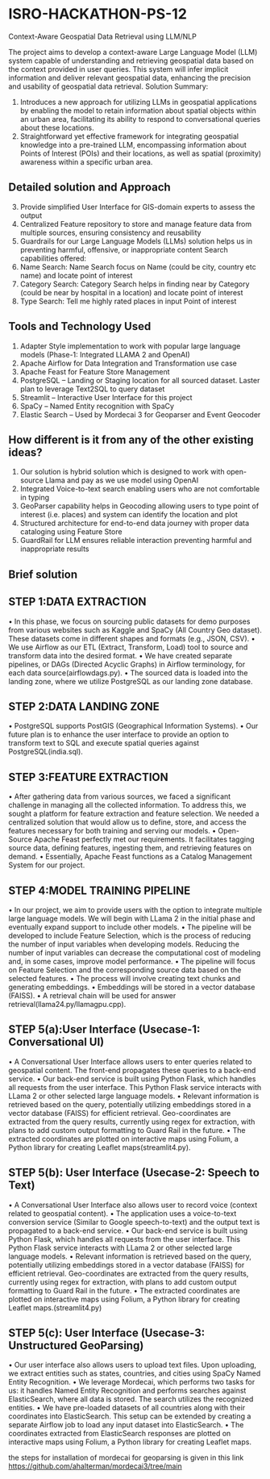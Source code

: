 # ISRO-HACKATHON-PS-12
Context-Aware Geospatial Data Retrieval using LLM/NLP

The project aims to develop a context-aware Large Language Model (LLM) system capable of understanding and retrieving geospatial data based on the context provided in user queries. This system will infer implicit information and deliver relevant geospatial data, enhancing the precision and usability of geospatial data retrieval.
Solution Summary:
1. Introduces a new approach for utilizing LLMs in geospatial applications by enabling the model to retain information about spatial objects within an urban area, facilitating its ability to respond to conversational queries about these locations.
2. Straightforward yet effective framework for integrating geospatial knowledge into a pre-trained LLM, encompassing information about Points of Interest (POIs) and their locations, as well as spatial (proximity) awareness within a specific urban area.
 
  ## Detailed solution and Approach 
3. Provide simplified User Interface for GIS-domain experts to assess the output
4. Centralized Feature repository to store and manage feature data from multiple sources, ensuring consistency and reusability
5. Guardrails for our Large Language Models (LLMs) solution helps us in preventing harmful, offensive, or inappropriate content
Search capabilities offered:
1. Name Search: Name Search focus on Name (could be city, country etc name) and
locate point of interest
2. Category Search: Category Search helps in finding near by Category (could be near by hospital in a location) and locate point of interest
3. Type Search: Tell me highly rated places in input Point of interest

  ## Tools and Technology Used 
1. Adapter Style implementation to work with popular large language models (Phase-1: Integrated LLAMA 2 and OpenAI)
2. Apache Airflow for Data Integration and Transformation use case
3. Apache Feast for Feature Store Management
4. PostgreSQL – Landing or Staging location for all sourced dataset. Laster plan to leverage Text2SQL to query dataset
5. Streamlit – Interactive User Interface for this project
6. SpaCy – Named Entity recognition with SpaCy
7. Elastic Search – Used by Mordecai 3 for Geoparser and Event Geocoder


  ## How different is it from any of the other existing ideas?
1. Our solution is hybrid solution which is designed to work with open-source Llama and pay as we use model using OpenAI
2. Integrated Voice-to-text search enabling users who are not comfortable in typing
3. GeoParser capability helps in Geocoding allowing users to type point of interest (i.e. places) and system can identify the location and plot
4. Structured architecture for end-to-end data journey with proper data cataloging using Feature Store
5. GuardRail for LLM ensures reliable interaction preventing harmful and inappropriate results


## Brief solution

## STEP 1:DATA EXTRACTION
• In this phase, we focus on sourcing public datasets for demo purposes from various websites such as Kaggle and SpaCy (All Country Geo dataset). These datasets come in different shapes and formats (e.g., JSON, CSV).
• We use Airflow as our ETL (Extract, Transform, Load) tool to source and transform data into the desired format.
• We have created separate pipelines, or DAGs (Directed Acyclic Graphs) in Airflow terminology, for each data source(airflowdags.py).
• The sourced data is loaded into the landing zone, where we utilize PostgreSQL as our landing zone database.



## STEP 2:DATA LANDING ZONE
• PostgreSQL supports PostGIS (Geographical Information Systems).
• Our future plan is to enhance the user interface to provide an option to transform text to SQL
and execute spatial queries against PostgreSQL(india.sql).


## STEP 3:FEATURE EXTRACTION
• After gathering data from various sources, we faced a significant challenge in managing all the collected information. To address this, we sought a platform for feature extraction and feature selection. We needed a centralized solution that would allow us to define, store, and access the features necessary for both training and serving our models.
• Open-Source Apache Feast perfectly met our requirements. It facilitates tagging source data, defining features, ingesting them, and retrieving features on demand.
• Essentially, Apache Feast functions as a Catalog Management System for our project.


## STEP 4:MODEL TRAINING PIPELINE
• In our project, we aim to provide users with the option to integrate multiple large language models. We will begin with LLama 2 in the initial phase and eventually expand support to include other models.
• The pipeline will be developed to include Feature Selection, which is the process of reducing the number of input variables when developing models. Reducing the number of input variables can decrease the computational cost of modeling and, in some cases, improve model performance.
• The pipeline will focus on Feature Selection and the corresponding source data based on the selected features.
• The process will involve creating text chunks and generating embeddings.
• Embeddings will be stored in a vector database (FAISS).
• A retrieval chain will be used for answer retrieval(llama24.py/llamagpu.cpp).





## STEP 5(a):User Interface (Usecase-1: Conversational UI)
• A Conversational User Interface allows users to enter queries related to geospatial content. The front-end propagates these queries to a back-end service.
• Our back-end service is built using Python Flask, which handles all requests from the user interface. This Python Flask service interacts with LLama 2 or other selected large language models.
• Relevant information is retrieved based on the query, potentially utilizing embeddings stored in a vector database (FAISS) for efficient retrieval. Geo-coordinates are extracted from the query results, currently using regex for extraction, with plans to add custom output formatting to Guard Rail in the future.
• The extracted coordinates are plotted on interactive maps using Folium, a Python library for creating Leaflet maps(streamlit4.py).



## STEP 5(b): User Interface (Usecase-2: Speech to Text)
• A Conversational User Interface also allows user to record voice (context related to geospatial content).
• The application uses a voice-to-text conversion service (Similar to Google speech-to-text) and the output text is propagated to a back-end service.
• Our back-end service is built using Python Flask, which handles all requests from the user interface. This Python Flask service interacts with LLama 2 or other selected large language models.
• Relevant information is retrieved based on the query, potentially utilizing embeddings stored in a vector database (FAISS) for efficient retrieval. Geo-coordinates are extracted from the query results, currently using regex for extraction, with plans to add custom output formatting to Guard Rail in the future.
• The extracted coordinates are plotted on interactive maps using Folium, a Python library for creating Leaflet maps.(streamlit4.py)

 
##  STEP 5(c): User Interface (Usecase-3: Unstructured GeoParsing)
• Our user interface also allows users to upload text files. Upon uploading, we extract entities such as states, countries, and cities using SpaCy Named Entity Recognition.
• We leverage Mordecai, which performs two tasks for us: it handles Named Entity Recognition and performs searches against ElasticSearch, where all data is stored. The search utilizes the recognized entities.
• We have pre-loaded datasets of all countries along with their coordinates into ElasticSearch. This setup can be extended by creating a separate Airflow job to load any input dataset into ElasticSearch.
• The coordinates extracted from ElasticSearch responses are plotted on interactive maps using Folium, a Python library for creating Leaflet maps.


the steps for installation of mordecai for geoparsing is given in this link https://github.com/ahalterman/mordecai3/tree/main





